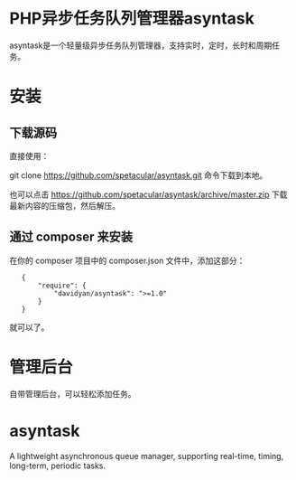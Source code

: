 # PHP异步任务队列管理器asyntask
asyntask是一个轻量级异步任务队列管理器，支持实时，定时，长时和周期任务。
# 安装
## 下载源码

直接使用：

git clone https://github.com/spetacular/asyntask.git
命令下载到本地。

也可以点击 https://github.com/spetacular/asyntask/archive/master.zip 下载最新内容的压缩包，然后解压。
## 通过 composer 来安装

   在你的 composer 项目中的 composer.json 文件中，添加这部分：
```
   {
       "require": {
           "davidyan/asyntask": ">=1.0"
       }
   }
```
   就可以了。
# 管理后台
自带管理后台，可以轻松添加任务。

# asyntask
A lightweight asynchronous queue manager, supporting real-time, timing, long-term, periodic tasks.
